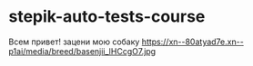# stepik-auto-tests-course
Всем привет! зацени мою собаку https://xn--80atyad7e.xn--p1ai/media/breed/basenjii_lHCcgO7.jpg
